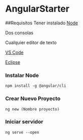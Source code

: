 # AngularStarter

##Requisitos
Tener instalado [Node](https://nodejs.org/)
  
Dos consolas
  
Cualquier editor de texto
  
[VS Code](https://code.visualstudio.com/)
  
[Eclipse](https://www.eclipse.org/)
### Instalar Node
```npm install -g @angular/cli```
### Crear Nuevo Proyecto 
```ng new (Nombre proyecto)```
### Iniciar servidor
```ng serve --open```

